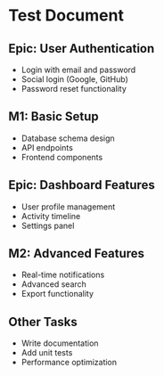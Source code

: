 # Test Document

## Epic: User Authentication
- Login with email and password
- Social login (Google, GitHub)
- Password reset functionality

## M1: Basic Setup
- Database schema design
- API endpoints
- Frontend components

## Epic: Dashboard Features
- User profile management
- Activity timeline
- Settings panel

## M2: Advanced Features
- Real-time notifications
- Advanced search
- Export functionality

## Other Tasks
- Write documentation
- Add unit tests
- Performance optimization